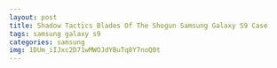 ```yaml
---
layout: post
title: Shadow Tactics Blades Of The Shogun Samsung Galaxy S9 Case
tags: samsung galaxy s9
categories: samsung
img: 1DUm_iIJxc2D71wMWOJdYBuTq8Y7noQ0t
---
```

